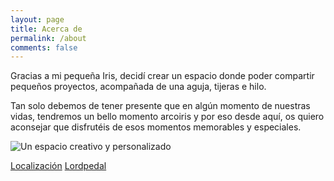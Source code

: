 ```yaml
---
layout: page
title: Acerca de
permalink: /about
comments: false
---
```


<div class="row justify-content-between">
	<div class="col-md-8 pr-5">
		<p>Gracias a mi pequeña Iris, decidí crear un espacio donde poder compartir pequeños proyectos, acompañada de una aguja, tijeras e hilo.</p>
		<p>Tan solo debemos de tener presente que en algún momento de nuestras vidas, tendremos un bello momento arcoiris y por eso desde aquí, os quiero aconsejar que disfrutéis de esos momentos memorables y especiales.</p>
		<p class="center" class="mb-5"><img class="shadow-lg" src="{{site.baseurl}}/assets/images/avatar.png" alt="Un espacio creativo y personalizado" /></p>
	</div>
	<div class="col-md-4">
		<div class="sticky-top sticky-top-80">
			<a target="_blank" href="https://goo.gl/maps/CecKW6yDBuQc9R9JA" class="btn btn-info">Localización</a>
			<a target="_blank" href="https://lordpedal.github.io" class="btn btn-warning">Lordpedal <i class="fab fa-github"></i></a>
		</div>
	</div>
</div>
